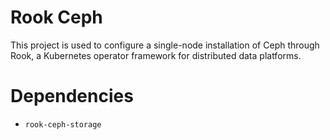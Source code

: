 Rook Ceph
=========
This project is used to configure a single-node installation of Ceph through
Rook, a Kubernetes operator framework for distributed data platforms.

Dependencies
============
- `rook-ceph-storage`
